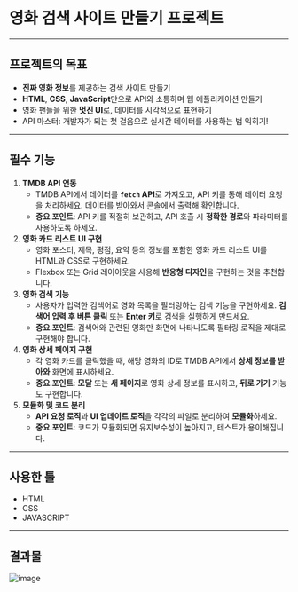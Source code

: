 # 영화 검색 사이트 만들기 프로젝트 
----
## 프로젝트의 목표
- **진짜 영화 정보**를 제공하는 검색 사이트 만들기
- **HTML**, **CSS**, **JavaScript**만으로 API와 소통하며 웹 애플리케이션 만들기
- 영화 팬들을 위한 **멋진 UI**로, 데이터를 시각적으로 표현하기
- API 마스터: 개발자가 되는 첫 걸음으로 실시간 데이터를 사용하는 법 익히기!
----
## 필수 기능
1. **TMDB API 연동**
    - TMDB API에서 데이터를 **`fetch` API**로 가져오고, API 키를 통해 데이터 요청을 처리하세요. 데이터를 받아와서 콘솔에서 출력해 확인합니다.
    - **중요 포인트**: API 키를 적절히 보관하고, API 호출 시 **정확한 경로**와 파라미터를 사용하도록 하세요.
2. **영화 카드 리스트 UI 구현**
    - 영화 포스터, 제목, 평점, 요약 등의 정보를 포함한 영화 카드 리스트 UI를 HTML과 CSS로 구현하세요.
    - Flexbox 또는 Grid 레이아웃을 사용해 **반응형 디자인**을 구현하는 것을 추천합니다.
3. **영화 검색 기능**
    - 사용자가 입력한 검색어로 영화 목록을 필터링하는 검색 기능을 구현하세요. **검색어 입력 후 버튼 클릭** 또는 **Enter 키**로 검색을 실행하게 만드세요.
    - **중요 포인트**: 검색어와 관련된 영화만 화면에 나타나도록 필터링 로직을 제대로 구현해야 합니다.
4. **영화 상세 페이지 구현**
    - 각 영화 카드를 클릭했을 때, 해당 영화의 ID로 TMDB API에서 **상세 정보를 받아와** 화면에 표시하세요.
    - **중요 포인트**: **모달** 또는 **새 페이지**로 영화 상세 정보를 표시하고, **뒤로 가기** 기능도 구현합니다.
5. **모듈화 및 코드 분리**
    - **API 요청 로직**과 **UI 업데이트 로직**을 각각의 파일로 분리하여 **모듈화**하세요.
    - **중요 포인트**: 코드가 모듈화되면 유지보수성이 높아지고, 테스트가 용이해집니다.
----
## 사용한 툴
- HTML
- CSS
- JAVASCRIPT
----
## 결과물
![image](https://velog.velcdn.com/images/gracejelly125/post/52bc1298-00c2-4131-afce-b6b5786b0f7d/image.JPG)
